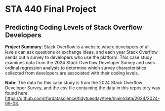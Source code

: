 # STA 440 Final Project

## Predicting Coding Levels of Stack Overflow Developers

**Project Summary**: Stack Overflow is a website where developers of all levels can ask questions or exchange ideas, and each year Stack Overflow sends out a survey to developers who use the platform. This case study examines data from the 2024 Stack Overflow Developer Survey and uses ordinal regression analysis to determine which survey characteristics collected from developers are associated with their coding levels. 

**Note:** The data for this case study is from the 2024 Stack Overflow Developer Survey, and the csv file containing the data in this repository was found here: https://github.com/rfordatascience/tidytuesday/tree/main/data/2024/2024-09-03.